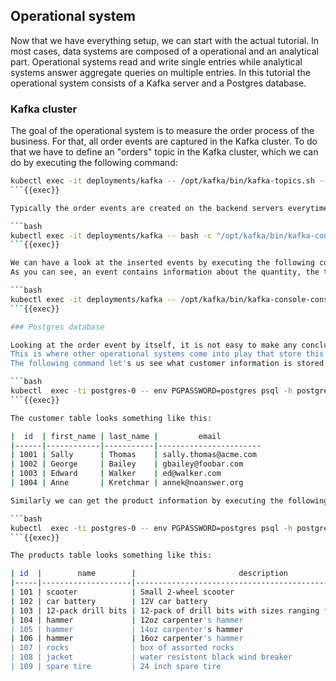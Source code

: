 ## Operational system

Now that we have everything setup, we can start with the actual tutorial. In
most cases, data systems are composed of a operational and an analytical part.
Operational systems read and write single entries while analytical
systems answer aggregate queries on multiple entries. 
In this tutorial the operational system consists of a Kafka server and a Postgres database.

### Kafka cluster

The goal of the operational system is to measure the order process of the business. For that, all order events are captured in the Kafka cluster.
To do that we have to define an "orders" topic in the Kafka cluster, which we can do by executing the following command:

```bash
kubectl exec -it deployments/kafka -- /opt/kafka/bin/kafka-topics.sh --create --bootstrap-server localhost:9092 --topic orders
```{{exec}}

Typically the order events are created on the backend servers everytime an user successfully submits an order. We will simulate this by inserting multiple events into Kafka by executing the following command.

```bash
kubectl exec -it deployments/kafka -- bash -c "/opt/kafka/bin/kafka-console-producer.sh --topic orders --broker-list kafka:9092 < /tmp/kafka/messages1.txt"
```{{exec}}

We can have a look at the inserted events by executing the following command:
As you can see, an event contains information about the quantity, the time, the customer and the product.

```bash
kubectl exec -it deployments/kafka -- /opt/kafka/bin/kafka-console-consumer.sh --topic orders --bootstrap-server kafka:9092 --from-beginning
```{{exec}}

### Postgres database

Looking at the order event by itself, it is not easy to make any conclusions because the event doesn't contain any context about the product and the customer.
This is where other operational systems come into play that store this kind of information. In our case the Postgres database.
The following command let's us see what customer information is stored inside the database.

```bash
kubectl  exec -ti postgres-0 -- env PGPASSWORD=postgres psql -h postgres -U postgres postgres -c "SELECT * from inventory.customers;"
```{{exec}}

The customer table looks something like this:

|  id  | first_name | last_name |         email         
|------|------------|-----------|-----------------------
| 1001 | Sally      | Thomas    | sally.thomas@acme.com
| 1002 | George     | Bailey    | gbailey@foobar.com
| 1003 | Edward     | Walker    | ed@walker.com
| 1004 | Anne       | Kretchmar | annek@noanswer.org

Similarly we can get the product information by executing the following command:

```bash
kubectl  exec -ti postgres-0 -- env PGPASSWORD=postgres psql -h postgres -U postgres postgres -c "SELECT * from inventory.products;"
```{{exec}}

The products table looks something like this:

| id  |        name        |                       description                       | weight 
|-----|--------------------|---------------------------------------------------------|--------
| 101 | scooter            | Small 2-wheel scooter                                   |   3.14
| 102 | car battery        | 12V car battery                                         |    8.1
| 103 | 12-pack drill bits | 12-pack of drill bits with sizes ranging from #40 to #3 |    0.8
| 104 | hammer             | 12oz carpenter's hammer                                 |   0.75
| 105 | hammer             | 14oz carpenter's hammer                                 |  0.875
| 106 | hammer             | 16oz carpenter's hammer                                 |      1
| 107 | rocks              | box of assorted rocks                                   |    5.3
| 108 | jacket             | water resistent black wind breaker                      |    0.1
| 109 | spare tire         | 24 inch spare tire                                      |   22.2


